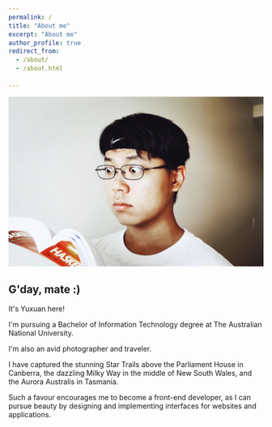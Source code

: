 ```yaml
---
permalink: /
title: "About me"
excerpt: "About me"
author_profile: true
redirect_from: 
  - /about/
  - /about.html

---
```


![Haskell](images/Haskell.jpeg)

## G'day, mate :)

It's Yuxuan here!

I'm pursuing a Bachelor of Information Technology degree at The Australian National University.

I'm also an avid photographer and traveler. 

I have captured the stunning Star Trails above the Parliament House in Canberra, the dazzling Milky Way in the middle of New South Wales, and the Aurora Australis in Tasmania. 

Such a favour encourages me to become a front-end developer, as I can pursue beauty by designing and implementing interfaces for websites and applications.
